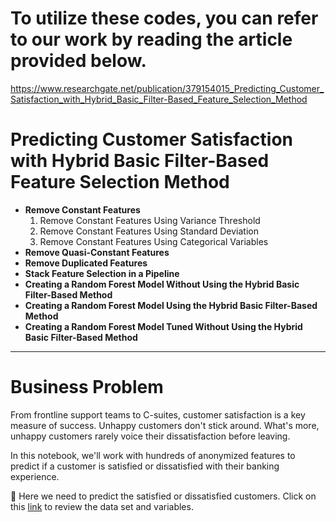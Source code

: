 # To utilize these codes, you can refer to our work by reading the article provided below.

https://www.researchgate.net/publication/379154015_Predicting_Customer_Satisfaction_with_Hybrid_Basic_Filter-Based_Feature_Selection_Method

# Predicting Customer Satisfaction with Hybrid Basic Filter-Based Feature Selection Method
* **Remove Constant Features**
  1. Remove Constant Features Using Variance Threshold
  2. Remove Constant Features Using Standard Deviation
  3. Remove Constant Features Using Categorical Variables
* **Remove Quasi-Constant Features**
* **Remove Duplicated Features**
* **Stack Feature Selection in a Pipeline**
* **Creating a Random Forest Model Without Using the Hybrid Basic Filter-Based Method**
* **Creating a Random Forest Model Using the Hybrid Basic Filter-Based Method**
* **Creating a Random Forest Model Tuned Without Using the Hybrid Basic Filter-Based Method**

__________________________________

# Business Problem

From frontline support teams to C-suites, customer satisfaction is a key measure of success. Unhappy customers don't stick around. What's more, unhappy customers rarely voice their dissatisfaction before leaving.

In this notebook, we'll work with hundreds of anonymized features to predict if a customer is satisfied or dissatisfied with their banking experience.

📌 Here we need to predict the satisfied or dissatisfied customers. Click on this <a href="ttps://storage.googleapis.com/kaggle-competitions-data/kaggle-v2/4986/860641/bundle/archive.zip?GoogleAccessId=web-data@kaggle-161607.iam.gserviceaccount.com&Expires=1709272798&Signature=j81Ef2xPn%2BsP5cxBwAlKZJMeS6MWCINpRddVbolUt5Seva%2FyuAUtDgymXNB%2BTwsYPUnvEZzGRukhiIaC5PWoFZeX6b6cN02hLbNDFlq0gTQ1kDl7%2F4%2BawaqAUXBUacMameHUtmXW0q86d1Yd%2FPT2YxrEwSUXP2mOUsV1oZPBfaqCgAa%2BHITcTTZxwCX3Af8wFT5v3dYXeRNacEzjghRLvL0t1crRQCCOHVHGBjua5rOVSzyhOb%2BwusJzLYD2dusKX%2FT%2FfNiwLCom2B1Zkq7P4V%2B9PCFgdpIE86Ut%2F6Lt7Rf%2Btn2VRZyO%2BBNjIUU6H6CaWTybXnRezijppQzfyGDoOg%3D%3D&response-content-disposition=attachment%3B+filename%3Dsantander-customer-satisfaction.zip">link</a> to review the data set and variables.
